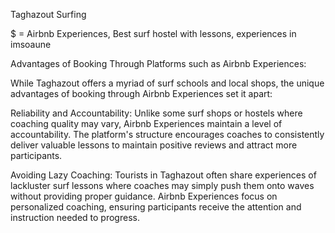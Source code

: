Taghazout Surfing

$ = Airbnb Experiences, Best surf hostel with lessons, experiences in imsoaune


Advantages of Booking Through Platforms such as Airbnb Experiences:

While Taghazout offers a myriad of surf schools and local shops, the unique advantages of booking through Airbnb Experiences set it apart:

Reliability and Accountability:
Unlike some surf shops or hostels where coaching quality may vary, Airbnb Experiences maintain a level of accountability. The platform's structure encourages coaches to consistently deliver valuable lessons to maintain positive reviews and attract more participants.

Avoiding Lazy Coaching:
Tourists in Taghazout often share experiences of lackluster surf lessons where coaches may simply push them onto waves without providing proper guidance. Airbnb Experiences focus on personalized coaching, ensuring participants receive the attention and instruction needed to progress.
